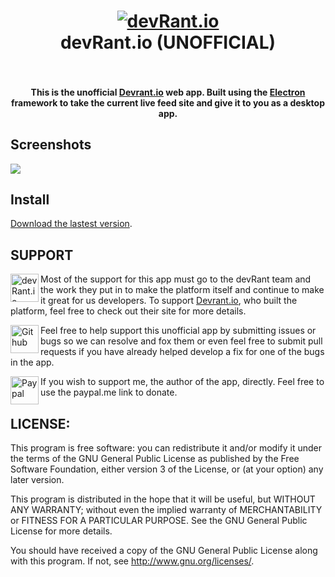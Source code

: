 <h1 align="center">
  <a href="https://devrant.io"><img alt='devRant.io' src="https://raw.githubusercontent.com/Meadowcottage/devRant.io/master/icon/favicon-512.png"></a>
  <br>
    devRant.io (UNOFFICIAL)
  <br>
  <br>
</h1>

<h4 align="center">This is the unofficial <a href="https://www.devrant.io/">Devrant.io</a> web app. Built using the <a href="http://electron.atom.io/">Electron</a> framework to take the current live feed site and give it to you as a desktop app.</h4>

## Screenshots

<img src="http://i.imgur.com/bnaBWBE.png">

## Install

[Download the lastest version](https://github.com/Meadowcottage/Devrant.io/releases).

## SUPPORT

[<img width='45' height="45" align='left' alt='devRant.io' src="https://raw.githubusercontent.com/Meadowcottage/devRant.io/master/icon/favicon-512.png">](https://www.devrant.io/) Most of the support for this app must go to the devRant team and the work they put in to make the platform itself and continue to make it great for us developers. To support [Devrant.io](https://www.devrant.io/), who built the platform, feel free to check out their site for more details.

[<img width='45' height="45" align='left' alt='Github' src="https://upload.wikimedia.org/wikipedia/commons/9/91/Octicons-mark-github.svg">](https://github.com/Meadowcottage/Devrant.io) Feel free to help support this unofficial app by submitting issues or bugs so we can resolve and fox them or even feel free to submit pull requests if you have already helped develop a fix for one of the bugs in the app.

[<img width='45' height="45" align='left' alt='Paypal' src="https://upload.wikimedia.org/wikipedia/commons/5/53/PayPal_2014_logo.svg">](https://paypal.me/meadowcottage) If you wish to support me, the author of the app, directly. Feel free to use the paypal.me link to donate.

## LICENSE:

This program is free software: you can redistribute it and/or modify
it under the terms of the GNU General Public License as published by
the Free Software Foundation, either version 3 of the License, or
(at your option) any later version.

This program is distributed in the hope that it will be useful,
but WITHOUT ANY WARRANTY; without even the implied warranty of
MERCHANTABILITY or FITNESS FOR A PARTICULAR PURPOSE.  See the
GNU General Public License for more details.

You should have received a copy of the GNU General Public License
along with this program.  If not, see <http://www.gnu.org/licenses/>.
